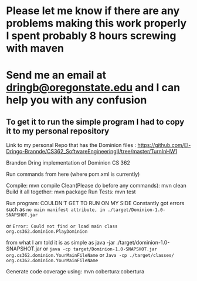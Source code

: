 # Please let me know if there are any problems making this work properly I spent probably 8 hours screwing with maven 
# Send me an email at dringb@oregonstate.edu and I can help you with any confusion
## To get it to run the simple program I had to copy it to my personal repository
Link to my personal Repo that has the Dominion files : https://github.com/El-Dringo-Brannde/CS362_SoftwareEngineeringII/tree/master/TurnInHW1




Brandon Dring implementation of Dominion CS 362

Run commands from here (where pom.xml is currently)

Compile: mvn compile 
Clean(Please do before any commands): mvn clean 
Build it all together: mvn package
Run Tests: mvn test 

Run program: COULDN'T GET TO RUN ON MY SIDE
Constantly got errors such as ```no main manifest attribute, in ./target/Dominion-1.0-SNAPSHOT.jar```

or 
```Error: Could not find or load main class org.cs362.dominion.PlayDominion``` 

from what I am told it is as simple as 
java -jar ./target/dominion-1.0-SNAPSHOT.jar
or ```java -cp target/Dominion-1.0-SNAPSHOT.jar org.cs362.dominion.YourMainFileName```
or ```Java -cp ./target/classes/  org.cs362.dominion.YourMainFileName```


Generate code coverage using: mvn cobertura:cobertura
